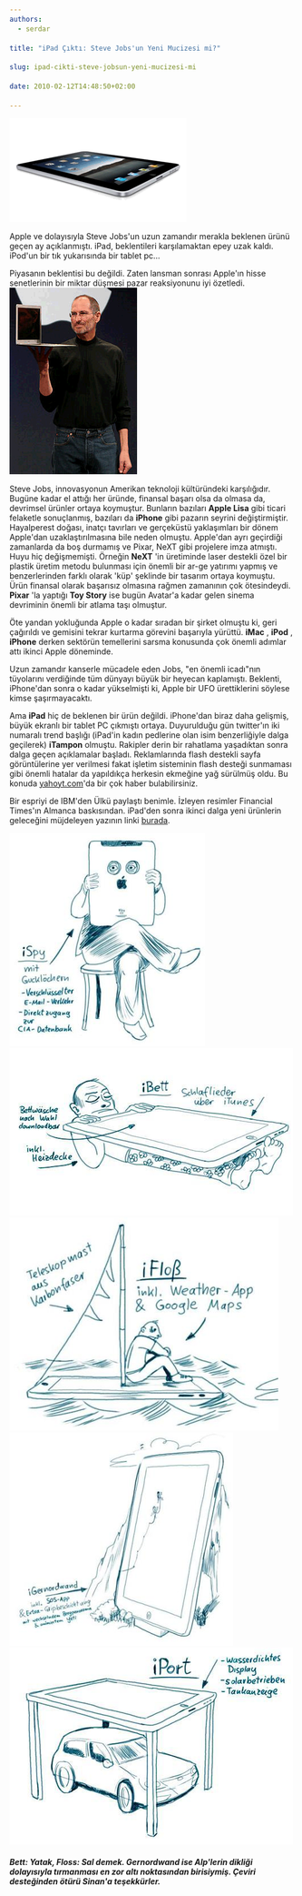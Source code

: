 ```yaml
---
authors:
  - serdar

title: "iPad Çıktı: Steve Jobs'un Yeni Mucizesi mi?"

slug: ipad-cikti-steve-jobsun-yeni-mucizesi-mi

date: 2010-02-12T14:48:50+02:00

---
```


![Image:iPad Çıktı: Steve Jobs’un Yeni Mucizesi mi?](../../images/imported/ipad-cikti-steve-jobsun-yeni-mucizesi-mi-M2.gif)

Apple ve dolayısıyla Steve Jobs'un uzun zamandır merakla beklenen ürünü geçen ay açıklanmıştı. iPad, beklentileri karşılamaktan epey uzak kaldı. iPod'un bir tık yukarısında bir tablet pc...

Piyasanın beklentisi bu değildi. Zaten lansman sonrası Apple'ın hisse senetlerinin bir miktar düşmesi pazar reaksiyonunu iyi özetledi.
![Image:iPad Çıktı: Steve Jobs’un Yeni Mucizesi mi?](../../images/imported/ipad-cikti-steve-jobsun-yeni-mucizesi-mi-M3.gif)

Steve Jobs, innovasyonun Amerikan teknoloji kültüründeki karşılığıdır. Bugüne kadar el attığı her üründe, finansal başarı olsa da olmasa da, devrimsel ürünler ortaya koymuştur. Bunların bazıları **Apple Lisa** gibi ticari felaketle sonuçlanmış, bazıları da **iPhone** gibi pazarın seyrini değiştirmiştir. Hayalperest doğası, inatçı tavırları ve gerçeküstü yaklaşımları bir dönem Apple'dan uzaklaştırılmasına bile neden olmuştu. Apple'dan ayrı geçirdiği zamanlarda da boş durmamış ve Pixar, NeXT gibi projelere imza atmıştı. Huyu hiç değişmemişti. Örneğin **NeXT** 'in üretiminde laser destekli özel bir plastik üretim metodu bulunması için önemli bir ar-ge yatırımı yapmış ve benzerlerinden farklı olarak 'küp' şeklinde bir tasarım ortaya koymuştu. Ürün finansal olarak başarısız olmasına rağmen zamanının çok ötesindeydi. **Pixar** 'la yaptığı **Toy Story** ise bugün Avatar'a kadar gelen sinema devriminin önemli bir atlama taşı olmuştur.
<!-- more -->
Öte yandan yokluğunda Apple o kadar sıradan bir şirket olmuştu ki, geri çağırıldı ve gemisini tekrar kurtarma görevini başarıyla yürüttü. **iMac** , **iPod** , **iPhone** derken sektörün temellerini sarsma konusunda çok önemli adımlar attı ikinci Apple döneminde.

Uzun zamandır kanserle mücadele eden Jobs, "en önemli icadı"nın tüyolarını verdiğinde tüm dünyayı büyük bir heyecan kaplamıştı. Beklenti, iPhone'dan sonra o kadar yükselmişti ki, Apple bir UFO ürettiklerini söylese kimse şaşırmayacaktı.

Ama **iPad** hiç de beklenen bir ürün değildi. iPhone'dan biraz daha gelişmiş, büyük ekranlı bir tablet PC çıkmıştı ortaya. Duyurulduğu gün twitter'ın iki numaralı trend başlığı (iPad'in kadın pedlerine olan isim benzerliğiyle dalga geçilerek) **iTampon** olmuştu. Rakipler derin bir rahatlama yaşadıktan sonra dalga geçen açıklamalar başladı. Reklamlarında flash destekli sayfa görüntülerine yer verilmesi fakat işletim sisteminin flash desteği sunmaması gibi önemli hatalar da yapıldıkça herkesin ekmeğine yağ sürülmüş oldu. Bu konuda [yahoyt.com](http://www.yahoyt.com/)'da bir çok haber bulabilirsiniz.

Bir espriyi de IBM'den Ülkü paylaştı benimle. İzleyen resimler Financial Times'ın Almanca baskısından. iPad'den sonra ikinci dalga yeni ürünlerin geleceğini müjdeleyen yazının linki [burada](http://www.ftd.de/lifestyle/outofoffice/:apple-wahn-i-ner-geht-noch/50067373.html).

![Image:iPad Çıktı: Steve Jobs’un Yeni Mucizesi mi?](../../images/imported/ipad-cikti-steve-jobsun-yeni-mucizesi-mi-M4.jpeg)
![Image:iPad Çıktı: Steve Jobs’un Yeni Mucizesi mi?](../../images/imported/ipad-cikti-steve-jobsun-yeni-mucizesi-mi-M5.jpeg)![Image:iPad Çıktı: Steve Jobs’un Yeni Mucizesi mi?](../../images/imported/ipad-cikti-steve-jobsun-yeni-mucizesi-mi-M6.jpeg)
![Image:iPad Çıktı: Steve Jobs’un Yeni Mucizesi mi?](../../images/imported/ipad-cikti-steve-jobsun-yeni-mucizesi-mi-M7.jpeg)
![Image:iPad Çıktı: Steve Jobs’un Yeni Mucizesi mi?](../../images/imported/ipad-cikti-steve-jobsun-yeni-mucizesi-mi-M8.jpeg)

##### *Bett: Yatak, Floss: Sal demek. Gernordwand ise Alp'lerin dikliği dolayısıyla tırmanması en zor altı noktasından birisiymiş. Çeviri desteğinden ötürü Sinan'a teşekkürler.*
